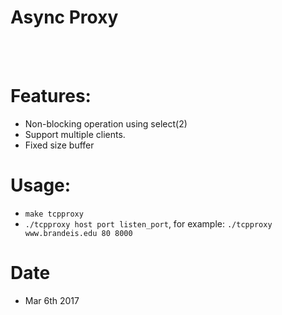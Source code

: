 # Async Proxy


<br/>
<br/>

# Features:
* Non-blocking operation using select(2)
* Support multiple clients.
* Fixed size buffer


# Usage:
* `make tcpproxy` 
* `./tcpproxy host port listen_port`, for example: `./tcpproxy www.brandeis.edu 80 8000`

# Date
* Mar 6th 2017